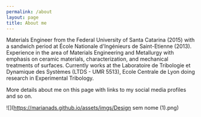```yaml
---
permalink: /about
layout: page
title: About me
---
```


Materials Engineer from the Federal University of Santa Catarina (2015) with a sandwich period at École Nationale d'Ingénieurs de Saint-Etienne (2013). Experience in the area of Materials Engineering and Metallurgy with emphasis on ceramic materials, characterization, and mechanical treatments of surfaces. Currently works at the Laboratoire de Tribologie et Dynamique des Systèmes (LTDS - UMR 5513), Ecole Centrale de Lyon doing research in Experimental Tribology.


More details about me on this page with links to my social media profiles and so on.

![](https://marianads.github.io/assets/imgs/Design sem nome (1).png)

